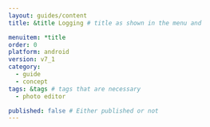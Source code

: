 ```yaml
---
layout: guides/content
title: &title Logging # title as shown in the menu and 

menuitem: *title
order: 0
platform: android
version: v7_1
category: 
  - guide
  - concept
tags: &tags # tags that are necessary
  - photo editor 

published: false # Either published or not 
---
```

